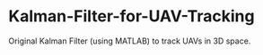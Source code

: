 # Kalman-Filter-for-UAV-Tracking
Original Kalman Filter (using MATLAB) to track UAVs in 3D space.







